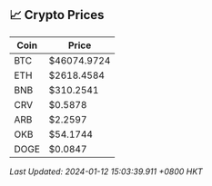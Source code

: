 ## 📈 Crypto Prices

| Coin | Price |
| ---- | ----- |
| BTC | $46074.9724 |
| ETH | $2618.4584 |
| BNB | $310.2541 |
| CRV | $0.5878 |
| ARB | $2.2597 |
| OKB | $54.1744 |
| DOGE | $0.0847 |

_Last Updated: 2024-01-12 15:03:39.911 +0800 HKT_